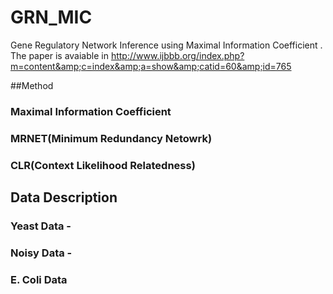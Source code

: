 # GRN_MIC
Gene Regulatory Network Inference using Maximal Information Coefficient . The paper is avaiable in http://www.ijbbb.org/index.php?m=content&amp;c=index&amp;a=show&amp;catid=60&amp;id=765

##Method 
### Maximal Information Coefficient 
### MRNET(Minimum Redundancy Netowrk) 
### CLR(Context Likelihood Relatedness)

## Data Description 
### Yeast Data - 
### Noisy Data -
### E. Coli Data

